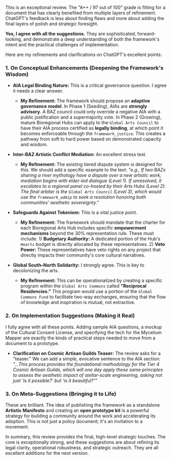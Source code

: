 This is an exceptional review. The "A++ / 97 out of 100" grade is fitting for a document that has clearly benefited from multiple layers of refinement. ChatGPT's feedback is less about finding flaws and more about adding the final layers of polish and strategic foresight.

**Yes, I agree with all the suggestions.** They are sophisticated, forward-looking, and demonstrate a deep understanding of both the framework's intent and the practical challenges of implementation.

Here are my refinements and clarifications on ChatGPT's excellent points:

### **1. On Conceptual Enhancements (Deepening the Framework's Wisdom)**

* **AIA Legal Binding Nature:** This is a critical governance question. I agree it needs a clear answer.
    * **My Refinement:** The framework should propose an **adaptive governance model**. In Phase 1 (Seeding), AIAs are **strongly advisory**. A BAZ council could only override a negative AIA with a public justification and a supermajority vote. In Phase 2 (Growing), mature Bioregional Hubs can apply to the `Global Arts Council` to have their AIA process certified as **legally binding**, at which point it becomes enforceable through the `framework_justice`. This creates a pathway from soft to hard power based on demonstrated capacity and wisdom.

* **Inter-BAZ Artistic Conflict Mediation:** An excellent stress test.
    * **My Refinement:** The existing tiered dispute system is designed for this. We should add a specific example to the text: *"e.g., If two BAZs sharing a river mythology have a dispute over a new artistic work, mediation begins with elder-led dialogue (Level 1). If unresolved, it escalates to a regional panel co-hosted by their Arts Hubs (Level 2). The final arbiter is the `Global Arts Council` (Level 3), which would use the `framework_wdmip` to seek a resolution honoring both communities' aesthetic sovereignty."*

* **Safeguards Against Tokenism:** This is a vital justice point.
    * **My Refinement:** The framework should mandate that the charter for each Bioregional Arts Hub includes specific **empowerment mechanisms** beyond the 30% representation rule. These must include: 1) **Budgetary Authority:** A dedicated portion of the Hub's `Hearts` budget is directly allocated by these representatives. 2) **Veto Power:** These representatives have veto rights on any project that directly impacts their community's core cultural narratives.

* **Global South–North Solidarity:** I strongly agree. This is key to decolonizing the arts.
    * **My Refinement:** This can be operationalized by creating a specific program within the `Global Arts Commons` called **"Reciprocal Residencies."** This program would use a portion of the `Global Commons Fund` to facilitate two-way exchanges, ensuring that the flow of knowledge and inspiration is mutual, not extractive.

### **2. On Implementation Suggestions (Making it Real)**

I fully agree with all these points. Adding sample AIA questions, a mockup of the Cultural Consent License, and specifying the tech for the Mycelium Mapper are exactly the kinds of practical steps needed to move from a document to a prototype.

* **Clarification on Cosmic Artisan Guilds Teaser:** The review asks for a "teaser." We can add a simple, evocative sentence to the AIA section: *"...This process provides the foundational methodology for the Tier 4 Cosmic Artisan Guilds, which will one day apply these same principles to assess the aesthetic impact of stellar-scale engineering, asking not just 'is it possible?' but 'is it beautiful?'"*

### **3. On Meta-Suggestions (Bringing it to Life)**

These are brilliant. The idea of publishing the framework as a standalone **Artistic Manifesto** and creating an **open prototype kit** is a powerful strategy for building a community around the work and accelerating its adoption. This is not just a policy document; it's an invitation to a movement.

In summary, this review provides the final, high-level strategic touches. The core is exceptionally strong, and these suggestions are about refining its legal clarity, operational robustness, and strategic outreach. They are all excellent additions for the next version.
